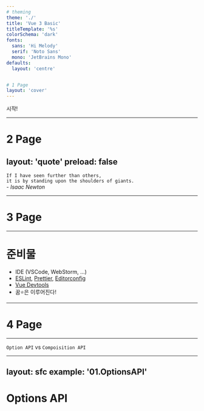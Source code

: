 ```yaml
---
# theming
theme: './'
title: 'Vue 3 Basic'
titleTemplate: '%s'
colorSchema: 'dark'
fonts:
  sans: 'Hi Melody'
  serif: 'Noto Sans'
  mono: 'JetBrains Mono'
defaults:
  layout: 'centre'


# 1 Page
layout: 'cover'
---
```

<div class="text-center">시작!</div>


---
# 2 Page
layout: 'quote'
preload: false
---
<div class="text-4xl pt-2">
  <div
    class="text-4xl"
    v-motion
    :initial="{ y: 80, opacity: 0}"
    :enter="{ y: 0, opacity: 1, transition: { delay: 1000, duration: 1000 } }">
    <code>If I have seen further than others, </code>
  </div>
  <div
    class="text-4xl"
    v-motion
    :initial="{ y: 80, opacity: 0}"
    :enter="{ y: 0, opacity: 1, transition: { delay: 5000, duration: 1000 } }">
    <code>it is by standing upon the shoulders of giants.</code>
  </div>
</div>


<i v-click class="text-3xl p-2">
  - Isaac Newton
</i>

---
# 3 Page
---
<h1>준비물</h1>

- IDE (VSCode, WebStorm, ...)
- [ESLint](https://eslint.org), [Prettier](https://prettier.io/), [Editorconfig](https://editorconfig.org/)
- [Vue Devtools](https://chrome.google.com/webstore/detail/vuejs-devtools/nhdogjmejiglipccpnnnanhbledajbpd)<li v-click>꿈⭐️은 이루어진다!</li>
  

---
# 4 Page
---
`Option API` vs `Compoisition API`

---
layout: sfc
example: '01.OptionsAPI'
---

# Options API
